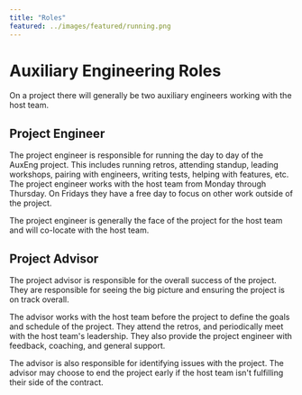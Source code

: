 ```yaml
---
title: "Roles"
featured: ../images/featured/running.png
---
```


# Auxiliary Engineering Roles

On a project there will generally be two auxiliary engineers working with the host team.

## Project Engineer

The project engineer is responsible for running the day to day of the AuxEng project.
This includes running retros, attending standup, leading workshops, pairing with engineers, writing tests, helping with features, etc.
The project engineer works with the host team from Monday through Thursday. 
On Fridays they have a free day to focus on other work outside of the project.

The project engineer is generally the face of the project for the host team and will co-locate with the host team.

## Project Advisor

The project advisor is responsible for the overall success of the project.
They are responsible for seeing the big picture and ensuring the project is on track overall.

The advisor works with the host team before the project to define the goals and schedule of the project.
They attend the retros, and periodically meet with the host team's leadership. 
They also provide the project engineer with feedback, coaching, and general support.

The advisor is also responsible for identifying issues with the project. 
The advisor may choose to end the project early if the host team isn't fulfilling their side of the contract.